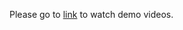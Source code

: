 Please go to <a href="https://drive.google.com/drive/folders/1O0hVGMnFHcMINZmSiF4IWndKwgFeA5DG?usp=sharing">link</a> to watch demo videos.